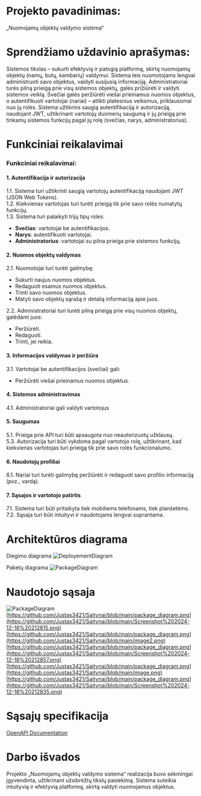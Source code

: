 

# Projekto pavadinimas: #
„Nuomojamų objektų valdymo sistema“ 

# Sprendžiamo uždavinio aprašymas: #
Sistemos tikslas – sukurti efektyvią ir patogią platformą, skirtą nuomojamų objektų (namų, butų, kambarių) valdymui. 
Sistema leis nuomotojams lengvai administruoti savo objektus, valdyti susijusią informaciją.
Administratoriai turės pilną prieigą prie visų sistemos objektų, galės prižiūrėti ir valdyti sistemos veiklą.
Svečiai galės peržiūrėti viešai prieinamus nuomos objektus, o autentifikuoti vartotojai (nariai) – atlikti platesnius veiksmus, priklausomai nuo jų rolės.
Sistema užtikrins saugią autentifikaciją ir autorizaciją, naudojant JWT, užtikrinant vartotojų duomenų saugumą ir jų prieigą prie tinkamų sistemos funkcijų pagal jų rolę (svečias, narys, administratorius).

# Funkciniai reikalavimai #

### Funkciniai reikalavimai:

#### 1. **Autentifikacija ir autorizacija**  
1.1. Sistema turi užtikrinti saugią vartotojų autentifikaciją naudojant JWT (JSON Web Tokens).  
1.2. Kiekvienas vartotojas turi turėti prieigą tik prie savo rolės numatytų funkcijų.  
1.3. Sistema turi palaikyti trijų tipų roles:  
- **Svečias**: vartotojai be autentifikacijos.  
- **Narys**: autentifikuoti vartotojai.  
- **Administratorius**: vartotojai su pilna prieiga prie sistemos funkcijų.  


#### 2. **Nuomos objektų valdymas**  
2.1. Nuomotojai turi turėti galimybę:  
- Sukurti naujus nuomos objektus.  
- Redaguoti esamus nuomos objektus.  
- Trinti savo nuomos objektus.  
- Matyti savo objektų sąrašą ir detalią informaciją apie juos.
  
2.2. Administratoriai turi turėti pilną prieigą prie visų nuomos objektų, galėdami juos:  
- Peržiūrėti.  
- Redaguoti.  
- Trinti, jei reikia.  

#### 3. **Informacijos valdymas ir peržiūra**  
3.1. Vartotojai be autentifikacijos (svečiai) gali:  
- Peržiūrėti viešai prieinamus nuomos objektus.  

#### 4. **Sistemos administravimas**  
4.1. Administratoriai gali valdyti vartotojus    

#### 5. **Saugumas**  
5.1. Prieiga prie API turi būti apsaugota nuo neautorizuotų užklausų.  
5.3. Autorizacija turi būti vykdoma pagal vartotojo rolę, užtikrinant, kad kiekvienas vartotojas turi prieigą tik prie savo rolės funkcionalumo.  

#### 6. **Naudotojų profiliai**  
6.1. Nariai turi turėti galimybę peržiūrėti ir redaguoti savo profilio informaciją (pvz., vardą).  

#### 7. **Sąsajos ir vartotojo patirtis**  
7.1. Sistema turi būti pritaikyta tiek mobiliems telefonams, tiek planšetėms.  
7.2. Sąsaja turi būti intuityvi ir naudotojams lengvai suprantama.  

# Architektūros diagrama #

Diegimo diagrama
![DeployementDiagram](https://github.com/Justas3421/Saitynai/blob/main/deployement_diagram.png)

Paketų diagrama
![PackageDiagram](https://github.com/Justas3421/Saitynai/blob/main/package_diagram.png)

# Naudotojo sąsaja #

![PackageDiagram](https://github.com/Justas3421/Saitynai/blob/main/image3.png)
[https://github.com/Justas3421/Saitynai/blob/main/package_diagram.png](https://github.com/Justas3421/Saitynai/blob/main/Screenshot%202024-12-18%20212815.png)
[https://github.com/Justas3421/Saitynai/blob/main/package_diagram.png](https://github.com/Justas3421/Saitynai/blob/main/image2.png)
[https://github.com/Justas3421/Saitynai/blob/main/package_diagram.png](https://github.com/Justas3421/Saitynai/blob/main/Screenshot%202024-12-18%20212857.png)
[https://github.com/Justas3421/Saitynai/blob/main/package_diagram.png](https://github.com/Justas3421/Saitynai/blob/main/image.png)
[https://github.com/Justas3421/Saitynai/blob/main/package_diagram.png](https://github.com/Justas3421/Saitynai/blob/main/Screenshot%202024-12-18%20212835.png)

# Sąsajų specifikacija #
[OpenAPI Documentation](Landlords/Rest_API/OpenAPI.yml)

# Darbo išvados #
Projekto „Nuomojamų objektų valdymo sistema“ realizacija buvo sėkmingai įgyvendinta, užtikrinant užsibrėžtų tikslų pasiekimą. Sistema suteikia intuityvią ir efektyvią platformą, skirtą valdyti nuomojamus objektus.
